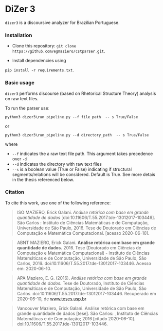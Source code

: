 # DiZer 3

```dizer3``` is a discoursive analyzer for Brazilian Portuguese.

### Installation

- Clone this repository:
```git clone https://github.com/egmaziero/cstparser.git```.   

- Install dependencies using

```pip install -r requirements.txt```.
 

### Basic usage
```dizer3``` performs discourse (based on Rhetorical Structure Theory) analysis on raw text files. 

To run the parser use:

```python3 dizer3\run_pipeline.py --f file_path  -- s True/False```

or 

```python3 dizer3\run_pipeline.py --d directory_path  -- s True/False```

where 

- ```--f``` indicates the a raw text file path. This argument takes precedence over ```-d```
- ```--d``` indicates the directory with raw text files
- ```--s``` is a boolean value (True or False) indicating if structural segments/relations will be considered. Default is True. See more detais in the thesis referenced below.

### Citation

To cite this work, use one of the following reference:

>ISO
MAZIERO, Erick Galani. _Análise retórica com base em grande quantidade de dados_ [doi:10.11606/T.55.2017.tde-13012017-103446]. São Carlos : Instituto de Ciências Matemáticas e de Computação, Universidade de São Paulo, 2016. Tese de Doutorado em Ciências de Computação e Matemática Computacional. [acesso 2020-06-10].

>ABNT
MAZIERO, Erick Galani. **Análise retórica com base em grande quantidade de dados.** 2016. Tese (Doutorado em Ciências de Computação e Matemática Computacional) - Instituto de Ciências Matemáticas e de Computação, Universidade de São Paulo, São Carlos, 2016. doi:10.11606/T.55.2017.tde-13012017-103446. Acesso em: 2020-06-10.

>APA
Maziero, E. G. (2016). _Análise retórica com base em grande quantidade de dados._ Tese de Doutorado, Instituto de Ciências Matemáticas e de Computação, Universidade de São Paulo, São Carlos. doi:10.11606/T.55.2017.tde-13012017-103446. Recuperado em 2020-06-10, de www.teses.usp.br

>Vancouver
Maziero, Erick Galani. Análise retórica com base em grande quantidade de dados [tese]. São Carlos: , Instituto de Ciências Matemáticas e de Computação; 2016 [citado 2020-06-10]. doi:10.11606/T.55.2017.tde-13012017-103446.

